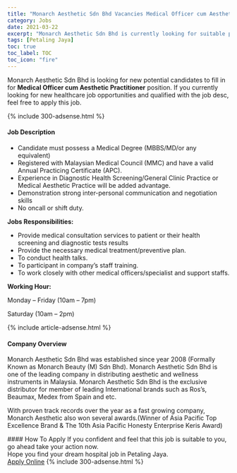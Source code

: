 ```yaml
---
title: "Monarch Aesthetic Sdn Bhd Vacancies Medical Officer cum Aesthetic Practitioner" 
category: Jobs 
date: 2021-03-22 
excerpt: "Monarch Aesthetic Sdn Bhd is currently looking for suitable person to fill in the Medical Officer cum Aesthetic Practitioner which positioned at Petaling Jaya" 
tags: [Petaling Jaya] 
toc: true 
toc_label: TOC 
toc_icon: "fire" 
--- 
```


<p>Monarch Aesthetic Sdn Bhd is looking for new potential candidates to fill in for <b>Medical Officer cum Aesthetic Practitioner</b> position. If you currently looking for new healthcare job opportunities and qualified with the job desc, feel free to apply this job.
</p>{% include 300-adsense.html %} 
<div><div><h4>Job Description</h4></div><div><div><span><div><ul><li>Candidate must possess a Medical Degree (MBBS/MD/or any equivalent)</li><li>Registered with Malaysian Medical Council (MMC) and have a valid Annual Practicing Certificate (APC).</li><li>Experience in Diagnostic Health Screening/General Clinic Practice or Medical Aesthetic Practice will be added advantage.</li><li>Demonstration strong inter-personal communication and negotiation skills</li><li>No oncall or shift duty.</li></ul><p><strong>Jobs Responsibilities:</strong></p><ul><li>Provide medical consultation services to patient or their health screening and diagnostic tests results</li><li>Provide the necessary medical treatment/preventive plan.</li><li>To conduct health talks.</li><li>To participant in company&#8217;s staff training.</li><li>To work closely with other medical officers/specialist and support staffs.</li></ul><p><strong>Working Hour:</strong></p><p>Monday &#8211; Friday (10am &#8211; 7pm)</p><p>Saturday (10am &#8211; 2pm)</p></div></span></div></div></div> 
{% include article-adsense.html %} 
<div><div><h4>Company Overview</h4></div><div><div><span><div><p>Monarch Aesthetic Sdn Bhd was established since year 2008 (Formally Known as Monarch Beauty (M) Sdn Bhd).&#160;Monarch Aesthetic Sdn Bhd is one of the leading company in distributing aesthetic and wellness instruments in Malaysia.&#160;Monarch Aesthetic Sdn Bhd is the exclusive distributor for member of leading International brands such as Ros&#8217;s, Beaumax, Medex from Spain and etc.</p><p>With proven track records over the year as a fast growing company, Monarch Aesthetic also won several awards.(Winner of Asia Pacific Top Excellence Brand &amp; The 10th Asia Pacific Honesty Enterprise Keris Award)</p></div></span></div></div></div> 
#### How To Apply 
If you confident and feel that this job is suitable to you, go ahead take your action now. <br/> 
Hope you find your dream hospital job in Petaling Jaya. <br/> 
<a href="https://www.jobstreet.com.my/en/job/medical-officer-cum-aesthetic-practitioner-4512948?jobId=jobstreet-my-job-4512948" class="btn btn--warning" target="_blank" rel="nofollow noopenner">Apply Online</a> 
{% include 300-adsense.html %} 